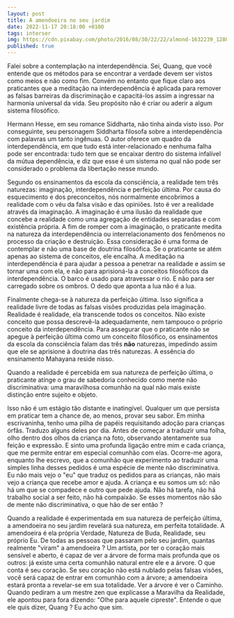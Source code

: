 ```yaml
---
layout: post
title: A amendoeira no seu jardim
date: 2022-11-17 20:18:00 +0100
tags: interser
img: https://cdn.pixabay.com/photo/2016/08/30/22/22/almond-1632239_1280.jpg
published: true
---
```


Falei sobre a contemplação na interdependência. Sei, Quang, que você entende que os métodos para se encontrar a verdade devem ser vistos como meios e não como fim. Convém no entanto que fique claro aos praticantes que a meditação na interdependência é aplicada para remover as falsas barreiras da discriminação e capacitá-los assim a ingressar na harmonia universal da vida. Seu propósito não é criar ou aderir a algum sistema filosófico. 

Hermann Hesse, em seu romance Siddharta, não tinha ainda visto isso. Por conseguinte, seu personagem Siddharta filosofa sobre a interdependência com palavras um tanto ingênuas. O autor oferece um quadro da interdependência, em que tudo está inter-relacionado e nenhuma falha pode ser encontrada: tudo tem que se encaixar dentro do sistema infalível da mútua dependência, e diz que esse é um sistema no qual não pode ser considerado o problema da libertação nesse mundo.

Segundo os ensinamentos da escola da consciência, a realidade tem três naturezas: imaginação, interdependência e perfeição última.  Por causa do esquecimento e dos preconceitos, nós normalmente encobrimos a realidade com o véu da falsa visão e das opiniões. Isto é ver a realidade através da imaginação. A imaginação é uma ilusão da realidade que concebe a realidade como uma agregação de entidades separadas e com existência própria. A fim de romper com a imaginação, o praticante medita na natureza da interdependência ou interrelacionamento dos fenômenos no processo da criação e destruição. Essa consideração é uma forma de contemplar e não uma base de doutrina filosófica. Se o praticante se atém apenas ao sistema de conceitos, ele encalha. A meditação na interdependência é para ajudar a pessoa a penetrar na realidade e assim se tornar uma com ela, e não para aprisioná-la a conceitos filosóficos da interdependência. O barco é usado para atravessar o rio. E não para ser carregado sobre os ombros. O dedo que aponta a lua não é a lua. 

Finalmente chega-se à natureza da perfeição última. Isso significa a realidade livre de todas as falsas visões produzidas pela imaginação. Realidade é realidade, ela transcende todos os conceitos. Não existe conceito que possa descrevê-la adequadamente, nem tampouco o próprio conceito da interdependência. Para assegurar que o praticante não se apegue à perfeição última como um conceito filosófico, os ensinamentos da escola da consciência falam das três **não** naturezas, impedindo assim que ele se aprisione à doutrina das três naturezas. A essência do ensinamento Mahayana reside nisso.

Quando a realidade é percebida em sua natureza de perfeição última, o praticante atinge o grau de sabedoria conhecido como mente não discriminativa: uma maravilhosa comunhão na qual não mais existe distinção entre sujeito e objeto.

Isso não é um estágio tão distante e inatingível. Qualquer um que persista em praticar tem a chance de, ao menos, provar seu sabor. Em minha escrivaninha, tenho uma pilha de papéis requisitando adoção para crianças órfãs. Traduzo alguns deles por dia. Antes de começar a traduzir uma folha, olho dentro dos olhos da criança na foto, observando atentamente sua feição e expressão. E sinto uma profunda ligação entre mim e cada criança, que me permite entrar em especial comunhão com elas. Ocorre-me agora, enquanto lhe escrevo, que a comunhão que experimento ao traduzir uma simples linha desses pedidos é uma espécie de mente não discriminativa. Eu não mais vejo o "eu" que traduz os pedidos para as crianças, não mais vejo a criança que recebe amor e ajuda. A criança e eu somos um só: não há um que se compadece e outro que pede ajuda. Não há tarefa, não há trabalho social a ser feito, não há compaixão. Se esses momentos não são de mente não discriminativa, o que hão de ser então ?

Quando a realidade é experimentada em sua natureza de perfeição última, a amendoeira no seu jardim revelará sua natureza, em perfeita totalidade. A amendoeira é ela própria Verdade, Natureza de Buda, Realidade, seu próprio Eu. De todas as pessoas que passaram pelo seu jardim, quantas realmente "viram" a amendoeira ? Um artista, por ter o coração mais sensível e aberto, é capaz de ver a árvore de forma mais profunda que os outros: já existe uma certa comunhão natural entre ele e a árvore. O que conta é seu coração. Se seu coração não está nublado pelas falsas visões, você será capaz de entrar em comunhão com a árvore; a amendoeira estará pronta a revelar-se em sua totalidade. Ver a árvore é ver o Caminho. Quando pediram a um mestre zen que explicasse a Maravilha da Realidade, ele apontou para fora dizendo: "Olhe para aquele cipreste". Entende o que ele quis dizer, Quang ? Eu acho que sim.
